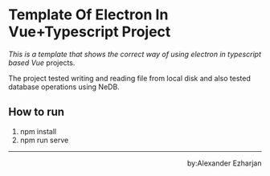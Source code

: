 # Template Of Electron In Vue+Typescript Project

*This is a template that shows the correct way of using electron in typescript based Vue* projects.



The project tested writing and reading file from local disk and also tested database operations using NeDB.





## How to run

1. npm install
2. npm run serve





---

<p align="right">by:Alexander Ezharjan</p>



